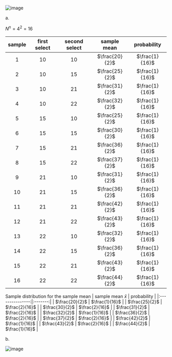 ![image](https://github.com/user-attachments/assets/dfefd3f2-6522-465e-a935-8e2a68ae9aaa)

a.

$N^n = 4^2 = 16$

| sample |first select | second select | sample mean       | probability |
|:------:|:-----------:|:-------------:|:-----------------:|:-------------:|
| 1      | 10          |  10           | $\frac{20}{2}$ | $\frac{1}{16}$ |
| 2      | 10          |  15           | $\frac{25}{2}$ | $\frac{1}{16}$ |
| 3      | 10          |  21           | $\frac{31}{2}$ | $\frac{1}{16}$ |
| 4      | 10          |  22           | $\frac{32}{2}$ | $\frac{1}{16}$ |
| 5      | 15          |  10           | $\frac{25}{2}$ | $\frac{1}{16}$ |
| 6      | 15          |  15           | $\frac{30}{2}$ | $\frac{1}{16}$ |
| 7      | 15          |  21           | $\frac{36}{2}$ | $\frac{1}{16}$ |
| 8      | 15          |  22           | $\frac{37}{2}$ | $\frac{1}{16}$ |
| 9      | 21          |  10           | $\frac{31}{2}$ | $\frac{1}{16}$ |
| 10     | 21          |  15           | $\frac{36}{2}$ | $\frac{1}{16}$ |
| 11     | 21          |  21           | $\frac{42}{2}$ | $\frac{1}{16}$ |
| 12     | 21          |  22           | $\frac{43}{2}$ | $\frac{1}{16}$ |
| 13     | 22          |  10           | $\frac{32}{2}$ | $\frac{1}{16}$ |
| 14     | 22          |  15           | $\frac{36}{2}$ | $\frac{1}{16}$ |
| 15     | 22          |  21           | $\frac{43}{2}$ | $\frac{1}{16}$ |
| 16     | 22          |  22           | $\frac{44}{2}$ | $\frac{1}{16}$ |


Sample distribution for the sample mean
| sample mean $\bar x$ | probability |
|:---------------:|:-------:|
| $\frac{20}{2}$ | $\frac{1}{16}$ |
| $\frac{25}{2}$ | $\frac{2}{16}$ |
| $\frac{30}{2}$ | $\frac{2}{16}$ |
| $\frac{31}{2}$ | $\frac{2}{16}$ |
| $\frac{32}{2}$ | $\frac{1}{16}$ |
| $\frac{36}{2}$ | $\frac{2}{16}$ |
| $\frac{37}{2}$ | $\frac{2}{16}$ |
| $\frac{42}{2}$ | $\frac{1}{16}$ |
| $\frac{43}{2}$ | $\frac{2}{16}$ |
| $\frac{44}{2}$ | $\frac{1}{16}$ |

b.

![image](https://github.com/user-attachments/assets/7df3a965-f3e7-4f77-a0ab-7e1bc41de1cd)
